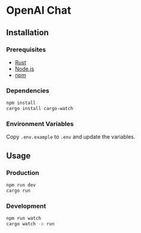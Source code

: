 # OpenAI Chat

## Installation

### Prerequisites

- [Rust](https://www.rust-lang.org/tools/install)
- [Node.js](https://nodejs.org/en/download)
- [npm](https://docs.npmjs.com/downloading-and-installing-node-js-and-npm)

### Dependencies

```bash
npm install
cargo install cargo-watch
```

### Environment Variables

Copy `.env.example` to `.env` and update the variables.

## Usage

### Production

```bash
npm run dev
cargo run
```

### Development

```bash
npm run watch
cargo watch -x run
```
